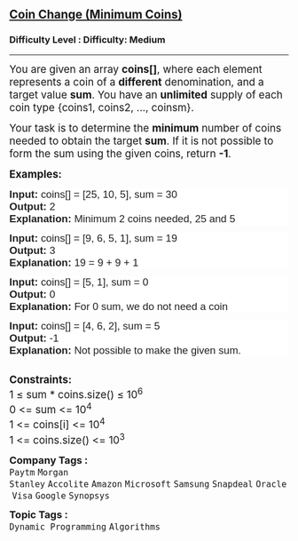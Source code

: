 <h2><a href="https://www.geeksforgeeks.org/problems/number-of-coins1824/1?page=7&sortBy=submissions">Coin Change (Minimum Coins)</a></h2><h3>Difficulty Level : Difficulty: Medium</h3><hr><div class="problems_problem_content__Xm_eO"><p><span style="font-size: 18.6667px;">You are given an array <strong>coins[]</strong>, where each element represents a coin of a <strong>different</strong> denomination, and a target value <strong>sum</strong>. </span><span style="font-size: 18.6667px;">You have an <strong>unlimited</strong> supply of each coin type {coins1, coins2, ..., coinsm}. </span></p>
<p><span style="font-size: 18.6667px;">Your task is to determine the <strong>minimum</strong> number of coins needed to obtain the target <strong>sum</strong>. If it is not possible to form the sum using the given coins, return <strong>-1</strong>.</span></p>
<p><span style="font-size: 14pt;"><strong>Examples:</strong></span></p>
<pre dir="ltr" style="color: #222222; font-family: Arial, Helvetica, sans-serif; font-size: small; white-space: normal; background-color: #ffffff;"><span style="font-size: 14pt;"><strong>Input:</strong>&nbsp;coins[] = [25, 10, 5], sum = 30</span><br><span style="font-size: 14pt;"><strong>Output:</strong>&nbsp;2</span><br><span style="font-size: 14pt;"><strong>Explanation:</strong>&nbsp;Minimum 2 coins needed, 25 and 5 &nbsp;</span></pre>
<pre dir="ltr" style="color: #222222; font-family: Arial, Helvetica, sans-serif; font-size: small; white-space: normal; background-color: #ffffff;"><span style="font-size: 14pt;"><strong>Input:</strong>&nbsp;coins[] = [9, 6, 5, 1], sum = 19</span><br><span style="font-size: 14pt;"><strong>Output:&nbsp;</strong>3</span><br><span style="font-size: 14pt;"><strong>Explanation:</strong>&nbsp;19 = 9 + 9 + 1</span></pre>
<pre dir="ltr" style="color: #222222; font-family: Arial, Helvetica, sans-serif; font-size: small; white-space: normal; background-color: #ffffff;"><span style="font-size: 14pt;"><strong>Input:</strong>&nbsp;coins[] = [5, 1], sum = 0</span><br><span style="font-size: 14pt;"><strong>Output:&nbsp;</strong>0</span><br><span style="font-size: 14pt;"><strong>Explanation:</strong>&nbsp;For 0 sum, we do not need a coin</span></pre>
<pre dir="ltr" style="color: #222222; font-family: Arial, Helvetica, sans-serif; font-size: small; white-space: normal; background-color: #ffffff;"><span style="font-size: 14pt;"><strong>Input:</strong>&nbsp;coins[] = [4, 6, 2], sum = 5</span><br><span style="font-size: 14pt;"><strong>Output:&nbsp;</strong>-1</span><br><span style="font-size: 14pt;"><strong>Explanation:</strong>&nbsp;Not possible to make the given sum.</span></pre>
<div>&nbsp;</div>
<div><span style="font-size: 14pt;"><strong>Constraints:</strong><br>1 ≤ sum * coins.size() ≤ 10<sup>6</sup></span></div>
<div><span style="font-size: 14pt;">0 &lt;= sum &lt;= 10<sup>4</sup></span></div>
<div><span style="font-size: 14pt;">1 &lt;= coins[i] &lt;= 10<sup>4</sup></span></div>
<div><span style="font-size: 14pt;">1 &lt;= coins.size() &lt;= 10<sup>3</sup></span></div></div><p><span style=font-size:18px><strong>Company Tags : </strong><br><code>Paytm</code>&nbsp;<code>Morgan Stanley</code>&nbsp;<code>Accolite</code>&nbsp;<code>Amazon</code>&nbsp;<code>Microsoft</code>&nbsp;<code>Samsung</code>&nbsp;<code>Snapdeal</code>&nbsp;<code>Oracle</code>&nbsp;<code>Visa</code>&nbsp;<code>Google</code>&nbsp;<code>Synopsys</code>&nbsp;<br><p><span style=font-size:18px><strong>Topic Tags : </strong><br><code>Dynamic Programming</code>&nbsp;<code>Algorithms</code>&nbsp;